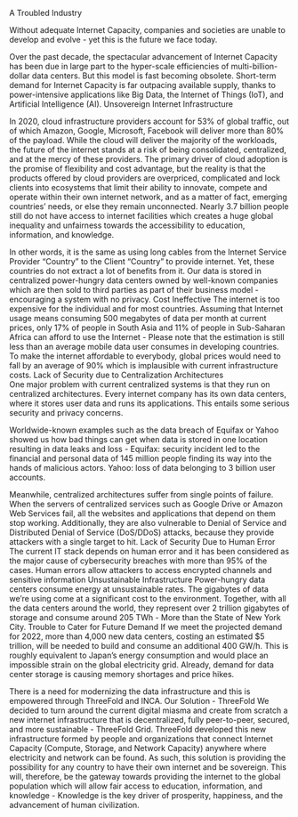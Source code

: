 A Troubled Industry 

Without adequate Internet Capacity, companies and societies are unable to develop and evolve - yet this is the future we face today. 

Over the past decade, the spectacular advancement of Internet Capacity has been due in large part to the hyper-scale efficiencies of multi-billion-dollar data centers. But this model is fast becoming obsolete. Short-term demand for Internet Capacity is far outpacing available supply, thanks to power-intensive applications like Big Data, the Internet of Things (IoT), and Artificial Intelligence (AI). 
Unsovereign Internet Infrastructure 

In 2020, cloud infrastructure providers account for 53% of global traffic, out of which Amazon, Google, Microsoft, Facebook will deliver more than 80% of the payload. While the cloud will deliver the majority of the workloads, the future of the internet stands at a risk of being consolidated, centralized, and at the mercy of these providers. The primary driver of cloud adoption is the promise of flexibility and cost advantage, but the reality is that the products offered by cloud providers are overpriced, complicated and lock clients into ecosystems that limit their ability to innovate, compete and operate within their own internet network, and as a matter of fact, emerging countries’ needs, or else they remain unconnected. Nearly 3.7 billion people still do not have access to internet facilities which creates a huge global inequality and unfairness towards the accessibility to education, information, and knowledge. 



In other words, it is the same as using long cables from the Internet Service Provider “Country” to the Client “Country” to provide internet. Yet, these countries do not extract a lot of benefits from it. Our data is stored in centralized power-hungry data centers owned by well-known companies which are then sold to third parties as part of their business model - encouraging a system with no privacy. 
Cost Ineffective 
The internet is too expensive for the individual and for most countries. Assuming that Internet usage means consuming 500 megabytes of data per month at current prices, only 17% of people in South Asia and 11% of people in Sub-Saharan Africa can afford to use the Internet - Please note that the estimation is still less than an average mobile data user consumes in developing countries. To make the internet affordable to everybody, global prices would need to fall by an average of 90% which is implausible with current infrastructure costs. 
Lack of Security due to Centralization Architectures  
One major problem with current centralized systems is that they run on centralized architectures. Every internet company has its own data centers, where it stores user data and runs its applications. This entails some serious security and privacy concerns. 

Worldwide-known examples such as the data breach of Equifax or Yahoo showed us how bad things can get when data is stored in one location resulting in data leaks and loss - Equifax: security incident led to the financial and personal data of 145 million people finding its way into the hands of malicious actors. Yahoo: loss of data belonging to 3 billion user accounts. 

Meanwhile, centralized architectures suffer from single points of failure. When the servers of centralized services such as Google Drive or Amazon Web Services fail, all the websites and applications that depend on them stop working. Additionally, they are also vulnerable to Denial of Service and Distributed Denial of Service (DoS/DDoS) attacks, because they provide attackers with a single target to hit. 
Lack of Security Due to Human Error 
The current IT stack depends on human error and it has been considered as the major cause of cybersecurity breaches with more than 95% of the cases. Human errors allow attackers to access encrypted channels and sensitive information 
Unsustainable Infrastructure
Power-hungry data centers consume energy at unsustainable rates. The gigabytes of data we’re using come at a significant cost to the environment. Together, with all the data centers around the world, they represent over 2 trillion gigabytes of storage and consume around 205 TWh - More than the State of New York City. 
Trouble to Cater for Future Demand
If we meet the projected demand for 2022, more than 4,000 new data centers, costing an estimated $5 trillion, will be needed to build and consume an additional 400 GW/h. This is roughly equivalent to Japan’s energy consumption and would place an impossible strain on the global electricity grid. Already, demand for data center storage is causing memory shortages and price hikes. 

There is a need for modernizing the data infrastructure and this is empowered through ThreeFold and INCA. 
Our Solution - ThreeFold
We decided to turn around the current digital miasma and create from scratch a new internet infrastructure that is decentralized, fully peer-to-peer, secured, and more sustainable - ThreeFold Grid. ThreeFold developed this new infrastructure formed by people and organizations that connect Internet Capacity (Compute, Storage, and Network Capacity) anywhere where electricity and network can be found. As such, this solution is providing the possibility for any country to have their own internet and be sovereign. This will, therefore, be the gateway towards providing the internet to the global population which will allow fair access to education, information, and knowledge - Knowledge is the key driver of prosperity, happiness, and the advancement of human civilization. 
